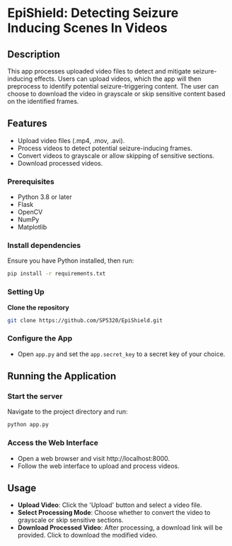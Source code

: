 # EpiShield: Detecting Seizure Inducing Scenes In Videos

## Description
This app processes uploaded video files to detect and mitigate seizure-inducing effects. Users can upload videos, which the app will then preprocess to identify potential seizure-triggering content. The user can choose to download the video in grayscale or skip sensitive content based on the identified frames.

## Features
- Upload video files (.mp4, .mov, .avi).
- Process videos to detect potential seizure-inducing frames.
- Convert videos to grayscale or allow skipping of sensitive sections.
- Download processed videos.

### Prerequisites
- Python 3.8 or later
- Flask
- OpenCV
- NumPy
- Matplotlib

### Install dependencies
Ensure you have Python installed, then run:
```bash
pip install -r requirements.txt
```

### Setting Up
**Clone the repository**
```bash
git clone https://github.com/SP5320/EpiShield.git
```

### Configure the App
- Open `app.py` and set the `app.secret_key` to a secret key of your choice.

## Running the Application

### Start the server
Navigate to the project directory and run:
```bash
python app.py
```

### Access the Web Interface
- Open a web browser and visit http://localhost:8000.
- Follow the web interface to upload and process videos.

## Usage
- **Upload Video**: Click the 'Upload' button and select a video file.
- **Select Processing Mode**: Choose whether to convert the video to grayscale or skip sensitive sections.
- **Download Processed Video**: After processing, a download link will be provided. Click to download the modified video.


